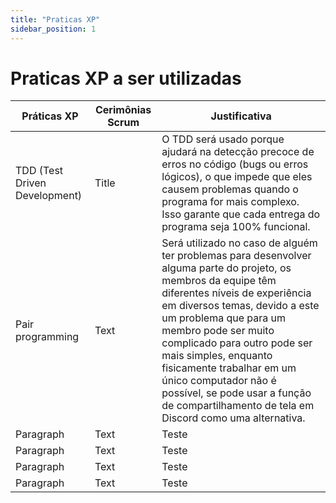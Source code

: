```yaml
---
title: "Praticas XP"
sidebar_position: 1
---
```



# Praticas XP a ser utilizadas

| Práticas XP      | Cerimônias Scrum | Justificativa |
| ----------- | ----------- |-----------|
| TDD (Test Driven Development)      | Title       | O TDD será usado porque ajudará na detecção precoce de erros no código (bugs ou erros lógicos), o que impede que eles causem problemas quando o programa for mais complexo. Isso garante que cada entrega do programa seja 100% funcional. |
| Pair programming   | Text        | Será utilizado no caso de alguém ter problemas para desenvolver alguma parte do projeto, os membros da equipe têm diferentes níveis de experiência em diversos temas, devido a este um problema que para um membro pode ser muito complicado para outro pode ser mais simples, enquanto fisicamente trabalhar em um único computador não é possível, se pode usar a função de compartilhamento de tela em Discord como uma alternativa. |
| Paragraph   | Text        | Teste |
| Paragraph   | Text        | Teste |
| Paragraph   | Text        | Teste |
| Paragraph   | Text        | Teste |
